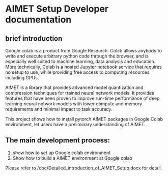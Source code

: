 # AIMET Setup Developer documentation

## brief introduction
Google colab is a product from Google Research. Colab allows anybody to write and execute arbitrary python code through the browser, 
and is especially well suited to machine learning, data analysis and education. More technically, Colab is a hosted Jupyter notebook service that requires no setup to use, 
while providing free access to computing resources including GPUs.

AIMET is a library that provides advanced model quantization and compression techniques for trained neural network models. 
It provides features that have been proven to improve run-time performance of deep learning neural network models with lower compute and memory requirements and minimal impact to task accuracy.

This project shows how to install pytorch AIMET packages in Google Colab environment, let users have a preliminary understanding of AIMET.

## The main development process:
1. show how to set up Google colab environment
2. Show how to build a AIMET environment at Google colab

Please refer to <Project Dir>/doc/Detailed_introduction_of_AIMET_Setup.docx for detail.
